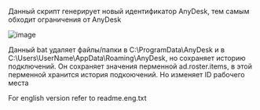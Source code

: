 Данный скрипт генерирует новый идентификатор AnyDesk, тем самым обходит ограничения от AnyDesk

![image](https://github.com/user-attachments/assets/12a6adb3-affd-40c6-834c-ac03dbda3028)

Данный bat удаляет файлы/папки в C:\ProgramData\AnyDesk и в C:\Users\UserName\AppData\Roaming\AnyDesk, но сохраняет историю подключений.
Он сохраняет значения перменной ad.roster.items, в этой перменной хранится история подкоючений.
Но изменяет ID рабочего места


For english version refer to readme.eng.txt
